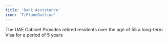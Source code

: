 ```yaml
---
title: 'Bank Assistance'
icon: 'TiPlaneOutline'
---
```


The UAE Cabinet Provides retired residents over the age of 55 a long-term Visa for a period of 5 years
